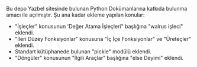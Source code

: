 Bu depo Yazbel sitesinde bulunan Python Dokümanlarına katkıda bulunma amacı ile açılmıştır.
Şu ana kadar ekleme yapılan konular:

  - "İşleçler" konusunun 'Değer Atama İşleçleri" başlığına "walrus işleci" eklendi.
  - "İleri Düzey Fonksiyonlar" konusuna "İç İçe Fonksiyonlar" ve "Üreteçler" eklendi.
  - Standart kütüphanede bulunan "pickle" modülü eklendi.
  - "Döngüler" konusunun "İlgili Araçlar" başlığına "else Deyimi" eklendi.
